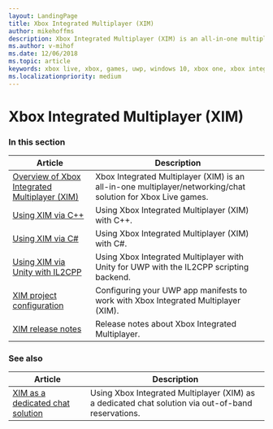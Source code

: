 ```yaml
---
layout: LandingPage
title: Xbox Integrated Multiplayer (XIM)
author: mikehoffms
description: Xbox Integrated Multiplayer (XIM) is an all-in-one multiplayer/networking/chat solution for Xbox Live games.
ms.author: v-mihof
ms.date: 12/06/2018
ms.topic: article
keywords: xbox live, xbox, games, uwp, windows 10, xbox one, xbox integrated multiplayer
ms.localizationpriority: medium
---
```


# Xbox Integrated Multiplayer (XIM)


### In this section

| Article | Description |
|---------|-------------|
| [Overview of Xbox Integrated Multiplayer (XIM)](intro-to-xbox-integrated-multiplayer.md) | Xbox Integrated Multiplayer (XIM) is an all-in-one multiplayer/networking/chat solution for Xbox Live games. |
| [Using XIM via C++](using-xim.md) | Using Xbox Integrated Multiplayer (XIM) with C++. |
| [Using XIM via C#](using-xim-cs.md) | Using Xbox Integrated Multiplayer (XIM) with C#. |
| [Using XIM via Unity with IL2CPP](xim-unity-uwp-il2cpp.md) | Using Xbox Integrated Multiplayer with Unity for UWP with the IL2CPP scripting backend. |
| [XIM project configuration](xim-manifest.md) | Configuring your UWP app manifests to work with Xbox Integrated Multiplayer (XIM). |
| [XIM release notes](xim-release-notes.md) | Release notes about Xbox Integrated Multiplayer. |


### See also

| Article | Description |
|---------|-------------|
| [XIM as a dedicated chat solution](xim-reservations.md) | Using Xbox Integrated Multiplayer (XIM) as a dedicated chat solution via out-of-band reservations. |
